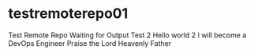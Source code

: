 # testremoterepo01
Test Remote Repo
Waiting for Output
Test 2
Hello world 2
I will become a DevOps Engineer
Praise the Lord
Heavenly Father